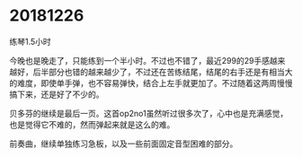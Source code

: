 # 20181226

练琴1.5小时

今晚也是晚走了，只能练到一个半小时。不过也不错了，最近299的29手感越来越好，后半部分也错的越来越少了，不过还在苦练结尾，结尾的右手还是有相当大的难度，即使单手弹，也不容易弹快，结合上左手就更加了。不过随着这两周慢慢搞下来，还是好了不少的。

贝多芬的继续是最后一页。这首op2no1虽然听过很多次了，心中也是充满感觉，也是觉得它不难的，然而弹起来就是这么的难。

前奏曲，继续单独练习急板，以及一些前面固定音型困难的部分。
